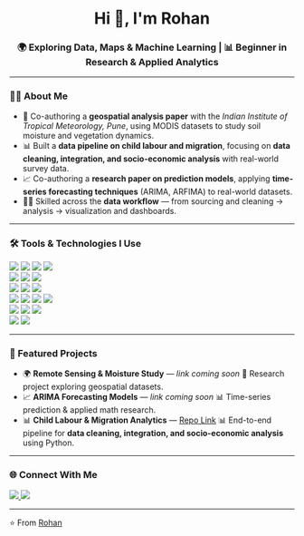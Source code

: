 <!-- Header -->
<h1 align="center">Hi 👋, I'm Rohan</h1>
<h3 align="center">🌍 Exploring Data, Maps & Machine Learning | 📊 Beginner in Research & Applied Analytics</h3>

---

<!-- About Me -->
### 🙋‍♂️ About Me  
- 🔭 Co-authoring a **geospatial analysis paper** with the *Indian Institute of Tropical Meteorology, Pune*, using MODIS datasets to study soil moisture and vegetation dynamics.  
- 📊 Built a **data pipeline on child labour and migration**, focusing on **data cleaning, integration, and socio-economic analysis** with real-world survey data.  
- 📈 Co-authoring a **research paper on prediction models**, applying **time-series forecasting techniques** (ARIMA, ARFIMA) to real-world datasets.  
- 🧑‍💻 Skilled across the **data workflow** — from sourcing and cleaning → analysis → visualization and dashboards.  
---
### 🛠️ Tools & Technologies I Use
<p align="left">
  <!-- Core -->
  <img src="https://img.shields.io/badge/Python-3776AB.svg?style=for-the-badge&logo=python&logoColor=white"/>
  <img src="https://img.shields.io/badge/C-A8B9CC.svg?style=for-the-badge&logo=c&logoColor=white"/>
  <img src="https://img.shields.io/badge/Java-007396.svg?style=for-the-badge&logo=openjdk&logoColor=white"/>
  <img src="https://img.shields.io/badge/R-276DC3.svg?style=for-the-badge&logo=r&logoColor=white"/>
  <br>
  <!-- NoteBooks -->
  <img src="https://img.shields.io/badge/Jupyter-F37626.svg?style=for-the-badge&logo=jupyter&logoColor=white"/>
  <img src="https://img.shields.io/badge/Google%20Colab-F9AB00.svg?style=for-the-badge&logo=google-colab&logoColor=white"/>
  <img src="https://img.shields.io/badge/JavaScript-F7DF1E.svg?style=for-the-badge&logo=javascript&logoColor=black"/>
  <br>
  <!-- ML / Stats -->
  <img src="https://img.shields.io/badge/NumPy-013243.svg?style=for-the-badge&logo=numpy&logoColor=white"/>
  <img src="https://img.shields.io/badge/Pandas-150458.svg?style=for-the-badge&logo=pandas&logoColor=white"/>
  <img src="https://img.shields.io/badge/scikit--learn-F7931E.svg?style=for-the-badge&logo=scikit-learn&logoColor=white"/>
  <br>
  <!-- Visualization -->
  <img src="https://img.shields.io/badge/Matplotlib-11557c.svg?style=for-the-badge&logo=plotly&logoColor=white"/>
  <img src="https://img.shields.io/badge/Seaborn-008080.svg?style=for-the-badge&logoColor=white"/>
  <img src="https://img.shields.io/badge/OSGeo-3776AB.svg?style=for-the-badge&logo=python&logoColor=white"/>
  <img src="https://img.shields.io/badge/Power%20BI-F2C811.svg?style=for-the-badge&logo=power-bi&logoColor=black"/>
  <br>
  <!-- Geospatial -->
  <img src="https://img.shields.io/badge/Google%20Earth%20Engine-4285F4.svg?style=for-the-badge&logo=googleearth&logoColor=white"/>
  <img src="https://img.shields.io/badge/GeoPandas-ffca28.svg?style=for-the-badge&logo=python&logoColor=black"/>
  <img src="https://img.shields.io/badge/Rasterio-3776AB.svg?style=for-the-badge&logo=python&logoColor=white"/>
  <br>
  <!-- Tools -->
  <img src="https://img.shields.io/badge/GitHub-181717.svg?style=for-the-badge&logo=github&logoColor=white"/>
  <img src="https://img.shields.io/badge/VS%20Code-0078D4.svg?style=for-the-badge&logo=visual-studio-code&logoColor=white"/>
</p>

---
<!-- Projects -->
### 🚀 Featured Projects
- 🌍 **Remote Sensing & Moisture Study** — *link coming soon* 🌱 Research project exploring geospatial datasets.  
- 📈 **ARIMA Forecasting Models** — *link coming soon* 📊 Time-series prediction & applied math research.  
- 📊 **Child Labour & Migration Analytics** — [Repo Link](https://github.com/nodonut6311/ChildLabour-Migration-Analytics) 📊 End-to-end pipeline for **data cleaning, integration, and socio-economic analysis** using Python.

---
<!-- Connect -->
### 🌐 Connect With Me
<p align="left">
 <a href="https://www.linkedin.com/in/rohan-amudhala-b70000325" target="_blank">
  <img src="https://img.shields.io/badge/-LinkedIn-blue?logo=linkedin&logoColor=white" />
</a>
  <a href="mailto:rohan2410188@gmail.com"><img src="https://img.shields.io/badge/-Gmail-D14836?logo=gmail&logoColor=white" /></a>
</p>

---

⭐️ From [Rohan](https://github.com/nodonut6311)
